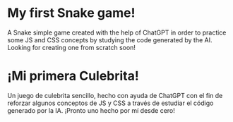 # My first Snake game!
A Snake simple game created with the help of ChatGPT in order to practice some JS and CSS concepts by studying the code generated by the AI. Looking for creating one from scratch soon!

# ¡Mi primera Culebrita!
Un juego de culebrita sencillo, hecho con ayuda de ChatGPT con el fin de reforzar algunos conceptos de JS y CSS a través de estudiar el código generado por la IA. ¡Pronto uno hecho por mí desde cero!
